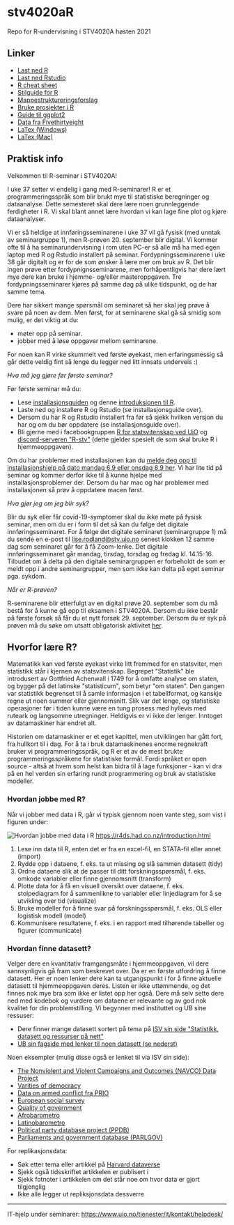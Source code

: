 # stv4020aR
Repo for R-undervisning i STV4020A høsten 2021

## **Linker**
- [Last ned R](http://cran.uib.no/)
- [Last ned Rstudio](https://www.rstudio.com/products/rstudio/download/#download)
- [R cheat sheet](https://s3.amazonaws.com/quandl-static-content/Documents/Quandl+-+R+Cheat+Sheet.pdf)
- [Stilguide for R](https://google.github.io/styleguide/Rguide.xml)
- [Mappestruktureringsforslag](https://nicercode.github.io/blog/2013-04-05-projects/)
- [Bruke prosjekter i R](https://support.rstudio.com/hc/en-us/articles/200526207-Using-Projects)
- [Guide til ggplot2](http://docs.ggplot2.org/current/)
- [Data fra Fivethirtyeight](https://github.com/fivethirtyeight/data)
- [LaTex (Windows)](https://www.latex-tutorial.com/installation/)
- [LaTex (Mac)](https://www.tug.org/mactex/)


## **Praktisk info**

Velkommen til R-seminar i STV4020A!

I uke 37 setter vi endelig i gang med R-seminarer! R er et programmeringsspråk som blir brukt mye til statistiske beregninger og dataanalyse. Dette semesteret skal dere lære noen grunnleggende ferdigheter i R. Vi skal blant annet lære hvordan vi kan lage fine plot og kjøre dataanalyser.  

Vi er så heldige at innføringsseminarene i uke 37 vil gå fysisk (med unntak av seminargruppe 1), men R-prøven 20. september blir digital. Vi kommer ofte til å ha seminarundervisning i rom uten PC-er så alle må ha med egen laptop med R og Rstudio installert på seminar. Fordypningsseminarene i uke 38 går digitalt og er for de som ønsker å lære mer om bruk av R. Det blir ingen prøve etter fordypnignsseminarene, men forhåpentligvis har dere lært mye dere kan bruke i hjemme- og/eller masteroppgaven. Tre fordypningsseminarer kjøres på samme dag på ulike tidspunkt, og de har samme tema.

Dere har sikkert mange spørsmål om seminaret så her skal jeg prøve å svare på noen av dem. Men først, for at seminarene skal gå så smidig som mulig, er det viktig at du:

- møter opp på seminar.
- jobber med å løse oppgaver mellom seminarene.

For noen kan R virke skummelt ved første øyekast, men erfaringsmessig så går dette veldig fint så lenge du legger ned litt innsats underveis :)

*Hva må jeg gjøre før første seminar?*

Før første seminar må du:

- Lese [installasjonsguiden](https://github.com/martigso/stv4020aR21/blob/main/Installasjonsguide.md) og denne [introduksjonen til R](https://github.com/liserodland/stv4020aR/blob/master/H20-seminarer/Innf%C3%B8ringsseminarer/docs/installasjonsguide_R.md).
- Laste ned og installere R og Rstudio (se installasjonsguide over).
- Dersom du har R og Rstudio installert fra før så sjekk hvilken versjon du har og om du bør oppdatere (se installasjonsguide over). 
- Bli gjerne med i facebookgruppen [R for statsvitenskap ved UiO](https://www.facebook.com/groups/427792970608618) og [discord-serveren "R-stv"](https://discord.gg/CAP9TbdWFa) (dette gjelder spesielt de som skal bruke R i hjemmeoppgaven).

Om du har problemer med installasjonen kan du [melde deg opp til installasjonshjelp på dato mandag 6.9 eller onsdag 8.9 her](https://nettskjema.no/a/212858#/page/1). Vi har lite tid på seminar og kommer derfor ikke til å kunne hjelpe med installasjonsproblemer der. Dersom du har mac og har problemer med installasjonen så prøv å oppdatere macen først.

*Hva gjør jeg om jeg blir syk?*

Blir du syk eller får covid-19-symptomer skal du ikke møte på fysisk seminar, men om du er i form til det så kan du følge det digitale innføringsseminaret. For å følge det digitale seminaret (seminargruppe 1) må du sende en e-post til lise.rodland@stv.uio.no senest klokken 12 samme dag som seminaret går for å få Zoom-lenke. Det digitale innføringsseminaret går mandag, tirsdag, torsdag og fredag kl. 14.15-16. Tilbudet om å delta på den digitale seminargruppen er forbeholdt de som er meldt opp i andre seminargrupper, men som ikke kan delta på eget seminar pga. sykdom.  

*Når er R-prøven?*

R-seminarene blir etterfulgt av en digital prøve 20. september som du må bestå for å kunne gå opp til eksamen i STV4020A. Dersom du ikke består på første forsøk så får du et nytt forsøk 29. september. Dersom du er syk på prøven må du søke om utsatt obligatorisk aktivitet [her](https://www.uio.no/studier/eksamen/obligatoriske-aktiviteter/sv-fraver-fra-obligatorisk-aktivitet.html). 


## **Hvorfor lære R?**

Matematikk kan ved første øyekast virke litt fremmed for en statsviter, men statistikk står i kjernen av statsvitenskap. Begrepet "Statistik" ble introdusert av Gottfried Achenwall i 1749 for å omfatte analyse om staten, og bygger på det latinske "statisticum", som betyr "om staten". Den gangen var statistikk begrenset til å samle informasjon i et tabellformat, og kanskje regne ut noen summer eller gjennomsnitt. Slik var det lenge, og statistiske operasjoner før i tiden kunne være en tung prosess med hyllevis med ruteark og langsomme utregninger. Heldigvis er vi ikke der lenger. Inntoget av datamaskiner har endret alt.

Historien om datamaskiner er et eget kapittel, men utviklingen har gått fort, fra hullkort til i dag. For å ta i bruk datamaskinenes enorme regnekraft bruker vi programmeringsspråk, og R er et av de mest brukte programmeringsspråkene for statistiske formål. Fordi språket er open source - altså at hvem som helst kan bidra til å lage funksjoner - kan vi dra på en hel verden sin erfaring rundt programmering og bruk av statistiske modeller.


### **Hvordan jobbe med R?**

Når vi jobber med data i R, går vi typisk gjennom noen vante steg, som vist i figuren under:

![Hvordan jobbe med data i R](https://d33wubrfki0l68.cloudfront.net/571b056757d68e6df81a3e3853f54d3c76ad6efc/32d37/diagrams/data-science.png)
https://r4ds.had.co.nz/introduction.html 

  1. Lese inn data til R, enten det er fra en excel-fil, en STATA-fil eller annet (import)
  2. Rydde opp i dataene, f. eks. ta ut missing og slå sammen datasett (tidy)
  3. Ordne dataene slik at de passer til ditt forskningsspørsmål, f. eks. omkode variabler eller finne gjennomsnitt (transform)
  4. Plotte data for å få en visuell oversikt over dataene, f. eks. stolpediagram for å sammenlikne to variabler eller linjediagram for å se utvikling over tid (visualize)
  5. Bruke modeller for å finne svar på forskningsspørsmål, f. eks. OLS eller logistisk modell (model)
  6. Kommunisere resultatene, f. eks. i en rapport med tilhørende tabeller og figurer (communicate)


### **Hvordan finne datasett?**

Velger dere en kvantitativ framgangsmåte i hjemmeoppgaven, vil dere sannsynligvis gå fram som beskrevet over. Da er en første utfordring å finne datasett. Her er noen lenker dere kan ta utgangspunkt i for å finne aktuelle datasett til hjemmeoppgaven deres. Listen er ikke uttømmende, og det finnes nok mye bra som ikke er listet opp her også. Dere må selv sette dere ned med kodebok og vurdere om dataene er relevante og av god nok kvalitet for din problemstilling. Vi begynner med instituttet og UB sine ressuser: 

- Dere finner mange datasett sortert på tema på [ISV sin side "Statistikk, datasett og ressurser på nett"](https://www.sv.uio.no/isv/tjenester/kunnskap/datasett/)
- [UB sin fagside med lenker til noen datasett (se nederst)](https://www.ub.uio.no/fag/samfunn-politikk/statsvit/)

Noen eksempler (mulig disse også er lenket til via ISV sin side): 

- [The Nonviolent and Violent Campaigns and Outcomes (NAVCO) Data Project](https://www.du.edu/korbel/sie/research/chenow_navco_data.html)
- [Varities of democracy](https://www.v-dem.net/en/)
- [Data on armed conflict fra PRIO](https://www.prio.org/Data/Armed-Conflict/)
- [European social survey](https://www.europeansocialsurvey.org/) 
- [Quality of government](https://www.gu.se/en/quality-government/qog-data) 
- [Afrobarometro](https://www.afrobarometer.org/)
- [Latinobarometro](https://www.latinobarometro.org/lat.jsp)
- [Political party database project (PPDB)](https://www.politicalpartydb.org/)
- [Parliaments and government database (PARLGOV)](http://www.parlgov.org/)

For replikasjonsdata: 

- Søk etter tema eller artikkel på [Harvard dataverse](https://dataverse.harvard.edu/)
- Sjekk også tidsskriftet artikkelen er publisert i
- Sjekk fotnoter i artikkelen om det står noe om hvor data er gjort tilgjenglig
- Ikke alle legger ut repliksjonsdata dessverre 



---
IT-hjelp under seminarer: https://www.uio.no/tjenester/it/kontakt/helpdesk/ 
